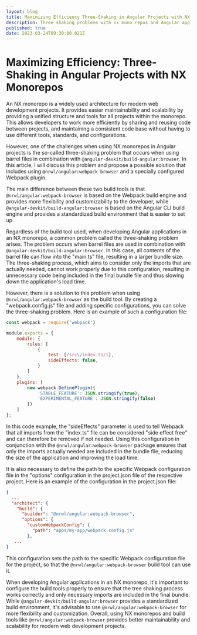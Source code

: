 ```yaml
---
layout: blog
title: Maximizing Efficiency Three-Shaking in Angular Projects with NX Monorepos
description: Three shaking problems with nx mono repos and Angular applications
published: true
date: 2023-03-24T09:30:00.021Z
---
```


# Maximizing Efficiency: Three-Shaking in Angular Projects with NX Monorepos

An NX monorepo is a widely used architecture for modern web development projects. It provides easier maintainability and scalability by
providing a unified structure and tools for all projects within the monorepo. This allows developers to work more efficiently by sharing and
reusing code between projects, and maintaining a consistent code base without having to use different tools, standards, and configurations.

However, one of the challenges when using NX monorepos in Angular projects is the so-called three-shaking problem that occurs when using
barrel files in combination with `@angular-devkit/build-angular:browser`. In this article, I will discuss this problem and propose a
possible solution that includes using `@nrwl/angular:webpack-browser` and a specially configured Webpack plugin.

The main difference between these two build tools is that `@nrwl/angular:webpack-browser` is based on the Webpack build engine and provides
more flexibility and customizability to the developer, while `@angular-devkit/build-angular:browser` is based on the Angular CLI build
engine and provides a standardized build environment that is easier to set up.

Regardless of the build tool used, when developing Angular applications in an NX monorepo, a common problem called the three-shaking problem
arises. The problem occurs when barrel files are used in combination with `@angular-devkit/build-angular:browser`. In this case, all
contents of the barrel file can flow into the "main.ts" file, resulting in a larger bundle size. The three-shaking process, which aims to
consider only the imports that are actually needed, cannot work properly due to this configuration, resulting in unnecessary code being
included in the final bundle file and thus slowing down the application's load time.

However, there is a solution to this problem when using `@nrwl/angular:webpack-browser` as the build tool. By creating a "webpack.config.js"
file and adding specific configurations, you can solve the three-shaking problem. Here is an example of such a configuration file:

```javascript
const webpack = require('webpack')

module.exports = {
    module: {
        rules: [
            {
                test: [/src\/index.ts/i],
                sideEffects: false,
            }
        ]
    },
    plugins: [
        new webpack.DefinePlugin({
            'STABLE_FEATURE': JSON.stringify(true),
            'EXPERIMENTAL_FEATURE': JSON.stringify(false)
        })
    ]
};
```

In this code example, the "sideEffects" parameter is used to tell Webpack that all imports from the "index.ts" file can be considered "side
effect free" and can therefore be removed if not needed. Using this configuration in conjunction with the `@nrwl/angular:webpack-browser`
package ensures that only the imports actually needed are included in the bundle file, reducing the size of the application and improving
the load time.

It is also necessary to define the path to the specific Webpack configuration file in the "options" configuration in the project.json file
of the respective project. Here is an example of the configuration in the project.json file:

```json
{
  ...
  "architect": {
    "build": {
      "builder": "@nrwl/angular:webpack-browser",
      "options": {
        "customWebpackConfig": {
          "path": "apps/my-app/webpack.config.js"
        },
   ...
}
```

This configuration sets the path to the specific Webpack configuration file for the project, so that the `@nrwl/angular:webpack-browser`
build tool can use it.

When developing Angular applications in an NX monorepo, it's important to configure the build tools properly to ensure that the tree shaking
process works correctly and only necessary imports are included in the final bundle. While `@angular-devkit/build-angular:browser` provides
a standardized build environment, it's advisable to use `@nrwl/angular:webpack-browser` for more flexibility and customization. Overall,
using NX monorepos and build tools like `@nrwl/angular:webpack-browser` provides better maintainability and scalability for modern web
development projects.